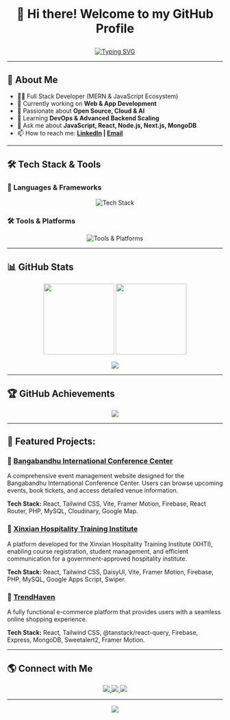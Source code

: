 # <p align="center">👋 Hi there! Welcome to my GitHub Profile  </p>
<!-- Typing SVG -->
<p align="center">
  <a href="https://github.com/AJAmran">
    <img src="https://readme-typing-svg.herokuapp.com?size=24&duration=4000&color=06D6A0&center=true&vCenter=true&lines=Hello,+I'm+Md+Amran+Hossen!;Full+Stack+Web+Developer;MERN+Stack+Specialist;Passionate+about+Tech!" alt="Typing SVG" />
  </a>
</p>

---

## 🚀 About Me
- 👨‍💻 Full Stack Developer (MERN & JavaScript Ecosystem)
- 🔭 Currently working on **Web & App Development**
- 🎯 Passionate about **Open Source, Cloud & AI**
- 🌱 Learning **DevOps & Advanced Backend Scaling**
- 💬 Ask me about **JavaScript, React, Node.js, Next.js, MongoDB**
- 📫 How to reach me: **[LinkedIn](https://linkedin.com/in/mdamranhossen) | [Email](mailto:your-email@example.com)**

---

## 🛠️ Tech Stack & Tools

### 🚀 Languages & Frameworks
<p align="center">
  <img src="https://skillicons.dev/icons?i=js,ts,react,nextjs,nodejs,express,mongodb,redux,python" alt="Tech Stack" />
</p>

### 🛠 Tools & Platforms
<p align="center">
  <img src="https://skillicons.dev/icons?i=git,github,vscode,linux,figma,postman,vercel" alt="Tools & Platforms" />
</p>

---

## 📊 GitHub Stats

<p align="center">
  <img src="https://github-readme-stats.vercel.app/api?username=AJAmran&theme=radical&show_icons=true&count_private=true" height="165px" />
  <img src="https://streak-stats.demolab.com/?user=AJAmran&theme=radical" height="165px" />
</p>

<p align="center">
  <img src="https://github-readme-activity-graph.vercel.app/graph?username=AJAmran&theme=github-dark" />
</p>

---

## 🏆 GitHub Achievements

<p align="center">
  <img src="https://github-profile-trophy.vercel.app/?username=AJAmran&theme=radical&no-bg=true&no-frame=true&margin-w=10" />
</p>

---
## 🚀 Featured Projects:
### 🌟 [Bangabandhu International Conference Center](https://bicc-bd.com)
A comprehensive event management website designed for the Bangabandhu International Conference Center. Users can browse upcoming events, book tickets, and access detailed venue information.  

**Tech Stack:** React, Tailwind CSS, Vite, Framer Motion, Firebase, React Router, PHP, MySQL, Cloudinary, Google Map.

### 🌟 [Xinxian Hospitality Training Institute](https://xhtibd.com/)
A platform developed for the Xinxian Hospitality Training Institute (XHTI), enabling course registration, student management, and efficient communication for a government-approved hospitality institute.   

**Tech Stack:** React, Tailwind CSS, DaisyUI, Vite, Framer Motion, Firebase, PHP, MySQL, Google Apps Script, Swiper.

### 🌟 [TrendHaven](https://trendhaven.netlify.app)
A fully functional e-commerce platform that provides users with a seamless online shopping experience. 

**Tech Stack:** React, Tailwind CSS, @tanstack/react-query, Firebase, Express, MongoDB, Sweetalert2, Framer Motion.

---
## 🌎 Connect with Me

<p align="center">
  <a href="https://linkedin.com/in/mdamranhossen" target="_blank">
    <img src="https://img.shields.io/badge/LinkedIn-%230A66C2.svg?&style=for-the-badge&logo=linkedin&logoColor=white" />
  </a>
  <a href="mailto:your-email@example.com">
    <img src="https://img.shields.io/badge/Email-%23D14836.svg?&style=for-the-badge&logo=gmail&logoColor=white" />
  </a>
  <a href="https://twitter.com/yourhandle" target="_blank">
    <img src="https://img.shields.io/badge/Twitter-%231DA1F2.svg?&style=for-the-badge&logo=twitter&logoColor=white" />
  </a>
</p>

---

<p align="center">
  <img src="https://komarev.com/ghpvc/?username=AJAmran&label=Profile%20Views&color=06D6A0&style=flat" />
</p>
